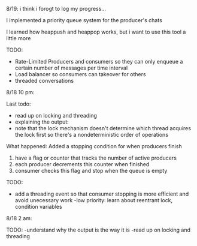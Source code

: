8/19:
i think  i forogt to log my progress... 

I implemented a priority queue system for the producer's chats

I learned how heappush and heappop works, but i want to use this tool a little more

TODO:
- Rate-Limited Producers and consumers so they can only enqueue a certain number of messages per time interval
- Load balancer so consumers can takeover for others
- threaded conversations

8/18 10 pm:

Last todo:
- read up on locking and threading
- explaining the output:
- note that the lock mechanism doesn't determine which thread acquires the lock first
so there's a nondeterministic order of operations

What happened:
Added a stopping condition for when producers finish

1) have a flag or counter that tracks the number of active producers
2) each producer decrements this counter when finished
3) consumer checks this flag and stop when the queue is empty

TODO:
- add a threading event so that consumer stopping is more efficient and avoid
unecessary work
-low priority: learn about reentrant lock, condition variables


8/18 2 am:

TODO:
-understand why the output is the way it is
-read up on locking and threading



